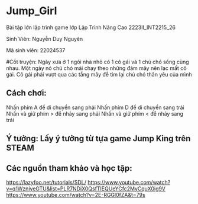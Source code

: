 # Jump_Girl
Bài tập lớn lập trình game lớp Lập Trình Nâng Cao 2223II_INT2215_26

Sinh Viên: Nguyễn Duy Nguyên

Mã sinh viên: 22024537

#Cốt truyện: Ngày xưa ở 1 ngôi nhà nhỏ có 1 cô gái và 1 chú chó sống cùng nhau. Một ngày nó chú chó mải chạy theo những đám mây nên lạc mất cô gái. Cô gái phải vượt qua các tầng mây để tìm lại chú chó thân yêu của mình

## Cách chơi:
  Nhấn phím A để di chuyển sang phải
  Nhấn phím D để di chuyển sang trái
  Nhấn và giữ phím > để nhảy sang phải
  Nhấn và giữ phím < để nhảy sang trái

## Ý tưởng: Lấy ý tưởng từ tựa game Jump King trên STEAM

## Các nguồn tham khảo và học tập:
  https://lazyfoo.net/tutorials/SDL/
  https://www.youtube.com/watch?v=q1WzniyeGTU&list=PLR7NDiX0QsfTIEQUeYCfc2MyCquX0ig9V
  https://www.youtube.com/watch?v=2E-RGGl0fZA&t=79s


